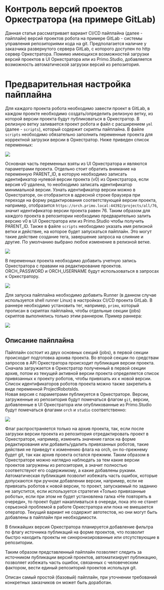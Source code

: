 # Контроль версий проектов Оркестратора (на примере GitLab)

Данная статья рассматривает вариант CI/CD пайплайна (далее - пайплайн) версий проектов робота на примере GitLab - системы управления репозиториями кода на git. 
Предполагается наличие у заказчика развернутого сервера GitLab, с которого доступен по http сервер Оркестратора. 
Помимо имеющихся возможностей загрузки версий проектов в UI Оркестратора или из Primo.Studio, добавляется возможность автоматической загрузки версий из репозитория.

# Предварительная настройка пайплайна
	
Для каждого проекта робота необходимо завести проект в GitLab, в каждом проекте необходимо создать/определить релизную ветку, из которой версии проекта 
будут публиковаться в Оркестратор. В релизную ветку заливается проект робота и файл с расширением `yml` (далее - `scripts`), который содержит скрипты пайплайна. 
В файле `scripts` необходимо обязательно заполнить переменные проекта для корректной загрузки версии в Оркестратор. Ниже приведен список переменных: 

![](../../../orchestrator-new/resources/orchestrator-sys-admin/orch-version-control1.PNG)

Основная часть переменных взяты из UI Оркестратора и являются параметрами проекта. Отдельно стоит обратить внимание на переменную PARENT_ID, 
в которую необходимо записать идентификатор нулевой версии проекта (v0) из Оркестратора, если версия v0 удалена, то необходимо записать идентификатор минимальной версии. 
Узнать идентификатор версии можно в Оркестраторе, он отобразится в адресной строке браузера при переходе на форму редактирования соответствующей версии проекта, 
например, отобразится  `https://orch.primo.local:44392/projects/all/76`, значит идентификатор версии проекта равен 76. Таким образом для каждого проекта в репозитории 
необходимо предварительно залить версию v0 в UI Оркестратора или из Primo.Studio чтобы получить PARENT_ID.
Также в файле `scripts` необходимо указать имя релизной ветки и действие, на которое будет запускаться пайплайн. Это могут такие действие создание тега, 
завершение запроса на слияние и другие. По умолчанию выбрано любое изменение в релизной ветке.

![](../../../orchestrator-new/resources/orchestrator-sys-admin/orch-version-control2.PNG)

В переменных проекта необходимо добавить учетную запись Оркестратора с правами на редактирование проектов. 
ORCH_PASSWORD и ORCH_USERNAME будут использоваться в запросах к Оркестратору.

![](../../../orchestrator-new/resources/orchestrator-sys-admin/orch-version-control3.PNG)

Для запуска пайплайна необходимо добавить Runner (в данном случае используется shell runner Linux) в настройках CI/CD проекта GitLab. В раннере необходимо 
установить тег, например, `primo`, который прописан в скриптах пайплайна, чтобы отдельные секции (jobs) скриптов выполнялись только этим раннером. Пример раннера:

![](../../../orchestrator-new/resources/orchestrator-sys-admin/orch-version-control4.PNG)

## Описание пайплайна

Пайплайн состоит из двух основных секций (jobs), в первой секции происходит подготовка архива проекта. 
Во второй секции по средствам запросов в API Оркестратора происходит публикация версии проекта. 
Сначала загружается в Оркестратор полученный в первой секции архив, потом из текущей активной версии проекта определяется список привязанных к проекту роботов, 
чтобы привязать их к новой версии. Список идентификаторов роботов проекта можно также закрепить в виде переменной ProjectRobotsIds.  
Новая версия с параметрами публикуется в Оркестраторе. Версии, загруженные из репозитория будут помечаться флагом `git`, версии, добавленные в UI Оркестратора 
или опубликованные из Primo.Studio будут помечаться флагами `orch` и `studio` соответственно:

![](../../../orchestrator-new/resources/orchestrator-sys-admin/orch-version-control5.PNG)

Флаг распространяется только на архив проекта, так, если после загрузки версии проекта из репозитория отредактировать проект в Оркестраторе, например, изменить значение галок на форме редактирования или добавить/удалить привязанных роботов, такие действия не приведут к изменению флага на orch, он по-прежнему будет git, так как архив проекта остался прежним. Таким образом в Оркестраторе можно наглядно наблюдать за тем какие версии проектов загружены из репозитория, а значит полностью соответствуют его содержимому, а какие добавлены руками. Автоматическая публикация позволит избежать часть ошибок, которые допускаются при ручном добавлении версии, например, если не привязать роботов к новой версии, то проект, запускаемый по заданию не запустится, если используется стратегия «Только привязанные роботы», если при этом не будет установлена галка «Не повторять в очереди», то проект будет накапливаться в очереди, пока это не станет серьезной проблемой в работе Оркестратора или пока не вмешается оператор. Текущий вариант не содержит автотестов, но они могут быть добавлены в пайплайн при необходимости.

В ближайших версия Оркестратора планируется добавление фильтра по флагу источника публикаций на форме проектов, что позволит быстро находить проекты не синхронизированные или отсутствующие в репозитории.

Таким образом представленный пайплайн позволяет следить за источником публикации версий проектов, автоматизирует публикацию, позволяет избежать часть ошибок, связанных с человеческим фактором, вести единый репозиторий проектов используя git. 

Описан самый простой (базовый) пайплайн, при уточнении требований конкретных заказчиков он может быть доработан.

